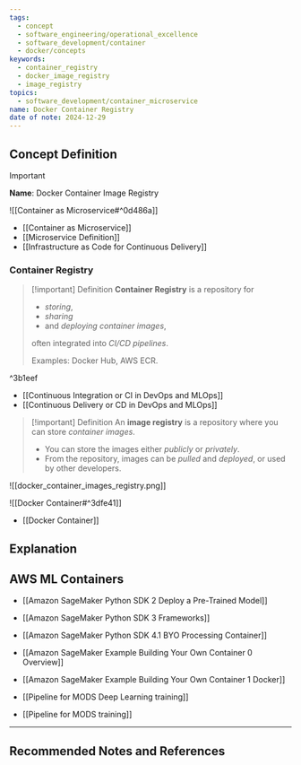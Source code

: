 ```yaml
---
tags:
  - concept
  - software_engineering/operational_excellence
  - software_development/container
  - docker/concepts
keywords:
  - container_registry
  - docker_image_registry
  - image_registry
topics:
  - software_development/container_microservice
name: Docker Container Registry
date of note: 2024-12-29
---
```


## Concept Definition

>[!important]
>**Name**: Docker Container Image Registry

![[Container as Microservice#^0d486a]]

- [[Container as Microservice]]
- [[Microservice Definition]]
- [[Infrastructure as Code for Continuous Delivery]]

### Container Registry

>[!important] Definition
>**Container Registry** is a repository for 
>- *storing*, 
>- *sharing* 
>- and *deploying container images*, 
>
>often integrated into *CI/CD pipelines*. 
>
>Examples: Docker Hub, AWS ECR.

^3b1eef

- [[Continuous Integration or CI in DevOps and MLOps]]
- [[Continuous Delivery or CD in DevOps and MLOps]]

>[!important] Definition
>An **image registry** is a repository where you can store *container images*. 
>- You can store the images either *publicly* or *privately*. 
>- From the repository, images can be *pulled* and *deployed*, or used by other developers.

![[docker_container_images_registry.png]]

![[Docker Container#^3dfe41]]

- [[Docker Container]]




## Explanation



## AWS ML Containers

- [[Amazon SageMaker Python SDK 2 Deploy a Pre-Trained Model]]
- [[Amazon SageMaker Python SDK 3 Frameworks]]
- [[Amazon SageMaker Python SDK 4.1 BYO Processing Container]]
- [[Amazon SageMaker Example Building Your Own Container 0 Overview]]
- [[Amazon SageMaker Example Building Your Own Container 1 Docker]]

- [[Pipeline for MODS Deep Learning training]]
- [[Pipeline for MODS training]]



-----------
##  Recommended Notes and References

